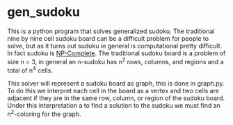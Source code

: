# gen_sudoku
This is a python program that solves generalized sudoku. The traditional nine by nine cell sudoku board can be a difficult problem for people to solve, but as it turns out sudoku in general is computational pretty difficult. In fact sudoku is [NP-Complete](https://en.wikipedia.org/wiki/Mathematics_of_Sudoku#Mathematical_context).
The traditional sudoku board is a problem of size n = 3, in general an n-sudoku has n<sup>2</sup> rows, columns, and regions and a total of n<sup>4</sup> cells.

  This solver will represent a sudoku board as graph, this is done in graph.py. To do this we interpret each cell in the board as a vertex and two cells are adjacent if they are in the same row, column, or region of the sudoku board. Under this interpretation a to find a solution to the sudoku we must find an n<sup>2</sup>-coloring for the graph.
